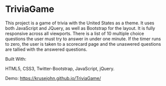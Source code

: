 # TriviaGame

This project is a game of trivia with the United States as a theme.  It uses both JavaScript and JQuery, as well as Bootstrap for the layout.  It is fully responsive across all viewports.  There is a list of 10 multiple choice questions the user must try to answer in under one minute.  If the timer runs to zero, the user is taken to a scorecard page and the unaswered questions are tallied with the answered questions.

Built With:

HTML5,
CSS3,
Twitter-Bootstrap,
JavaScript,
jQuery.

Demo: https://krusejohn.github.io/TriviaGame/